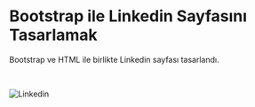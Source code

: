 # Bootstrap ile Linkedin Sayfasını Tasarlamak

Bootstrap ve HTML ile birlikte Linkedin sayfası tasarlandı.

<br>

![Linkedin](assets/linkedin.gif)